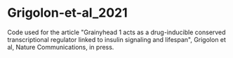 # Grigolon-et-al_2021

Code used for the article "Grainyhead 1 acts as a drug-inducible conserved transcriptional regulator linked to insulin signaling and lifespan", Grigolon et al, Nature Communications, in press.
